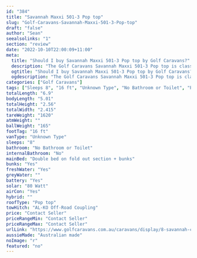 ```yaml
---
id: "384"
title: "Savannah Maxxi 501-3 Pop top"
slug: "Golf-Caravans-Savannah-Maxxi-501-3-Pop-top"
draft: "false"
author: "Sean"
seealsolinks: "1"
section: "review"
date: "2022-10-10T22:00:09+11:00"
meta:
  title: "Should I buy Savannah Maxxi 501-3 Pop top by Golf Caravans?"
  description: "The Golf Caravans Savannah Maxxi 501-3 Pop top is classed as Unknown Type, and sleeps 8 people. It is Australian made and comes in at 16 ft. It generally has No Bathroom or Toilet."
  ogtitle: "Should I buy Savannah Maxxi 501-3 Pop top by Golf Caravans?"
  ogdescription: "The Golf Caravans Savannah Maxxi 501-3 Pop top is classed as Unknown Type, and sleeps 8 people. It is Australian made and comes in at 16 ft. It generally has No Bathroom or Toilet."
categories: ["Golf Caravans"]
tags: ["Sleeps 8", "16 ft", "Unknown Type", "No Bathroom or Toilet", "Pop top", "Price Unknown", "Australian made"]
totalLength: "6.9"
bodyLength: "5.01"
totalHeight: "2.56"
totalWidth: "2.415"
tareWeight: "1620"
atmWeight: ""
ballWeight: "165"
footTag: "16 ft"
vanType: "Unknown Type"
sleeps: "8"
bathroom: "No Bathroom or Toilet"
internalBathroom: "No"
mainBed: "Double bed on fold out section + bunks"
bunks: "Yes"
freshWater: "Yes"
greyWater: ""
battery: "Yes"
solar: "80 Watt"
airCon: "Yes"
hybrid: ""
roofType: "Pop top"
towHitch: "AL-KO Off-Road Coupling"
price: "Contact Seller"
priceRangeMin: "Contact Seller"
priceRangeMax: "Contact Seller"
urlLink: "https://www.golfcaravans.com.au/caravans/display/8-savannah-caravan-range-/"
aussieMade: "Australian made"
noImage: "r"
featured: "no"
---
```

